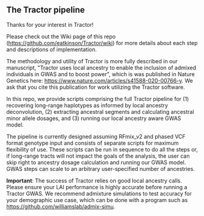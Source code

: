 ## The Tractor pipeline

Thanks for your interest in Tractor!

Please check out the Wiki page of this repo (https://github.com/eatkinson/Tractor/wiki) for more details about each step and descriptions of implementation.

The methodology and utility of Tractor is more fully described in our manuscript, "Tractor uses local ancestry to enable the inclusion of admixed individuals in GWAS and to boost power", which is was published in Nature Genetics here: https://www.nature.com/articles/s41588-020-00766-y. We ask that you cite this publication for work utilizing the Tractor software.


In this repo, we provide scripts comprising the full Tractor pipeline for (1) recovering long-range haplotypes as informed by local ancestry deconvolution, (2) extracting ancestral segments and calculating ancestral minor allele dosages, and (3) running our local ancestry aware GWAS model.

The pipeline is currently designed assuming RFmix_v2 and phased VCF format genotype input and consists of separate scripts for maximum flexibility of use. These scripts can be run in sequence to do all the steps or, if long-range tracts will not impact the goals of the analysis, the user can skip right to ancestry dosage calculation and running our GWAS model. GWAS steps can scale to an arbitrary user-specified number of ancestries.


**Important**: The success of Tractor relies on good local ancestry calls. Please ensure your LAI performance is highly accurate before running a Tractor GWAS. We recommend admixture simulations to test accuracy for your demographic use case, which can be done with a program such as https://github.com/williamslab/admix-simu. 
